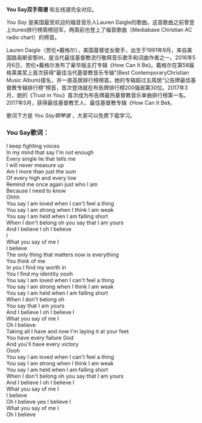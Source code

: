 

**You Say双手简谱** 和五线谱完全对应。

_You Say_ 是美国最受欢迎的福音音乐人Lauren
Daigle的歌曲。这首歌曲之前曾登上itunes排行榜周榜冠军。两周前也登上了福音歌曲（Mediabase Christian AC radio
chart）的榜首。

Lauren
Daigle（劳伦•戴格尔），美国基督徒女歌手，出生于1991年9月，来自美国路易斯安那州，是当代最佳基督教流行敬拜音乐歌手和词曲作者之一。2016年5月6日，劳伦•戴格尔发布了豪华版主打专辑《How
Can It Be》。戴格尔在第58届格莱美奖上首次获得“最佳当代基督教音乐专辑”(Best ContemporaryChristian Music
Album)提名，并一直高居排行榜榜首。她的专辑超过五周居“公告牌最佳基督教专辑排行榜”榜首，首次登场就在布告牌排行榜200强居第30位。2017年3月，她的《Trust
in You》首次成为布告牌最热基督教音乐单曲排行榜第一名。2017年5月，获得最佳基督教艺人、最佳基督教专辑《How Can It Be》。

歌词下方是 _You Say钢琴谱_ ，大家可以免费下载学习。

### You Say歌词：

I keep fighting voices  
In my mind that say I'm not enough  
Every single lie that tells me  
I will never measure up  
Am I more than just the sum  
Of every high and every low  
Remind me once again just who I am  
Because I need to know  
Ohhh  
You say I am loved when I can't feel a thing  
You say I am strong when I think I am weak  
You say I am held when I am falling short  
When I don't belong oh you say that I am yours  
And I believe I oh I believe  
I  
What you say of me I  
I believe  
The only thing that matters now is everything  
You think of me  
In you I find my worth in  
You I find my identity oooh  
You say I am loved when I can't feel a thing  
You say I am strong when I think I am weak  
You say I am held when I am falling short  
When I don't belong oh  
You say that I am yours  
And I believe I oh I believe I  
What you say of me I  
Oh I believe  
Taking all I have and now I'm laying it at your feet  
You have every failure God  
And you'll have every victory  
Oooh  
You say I am loved when I can't feel a thing  
You say I am strong when I think I am weak  
You say I am held when I am falling short  
When I don't belong oh you say that I am yours  
And I believe I oh I believe I  
What you say of me I  
I believe  
Oh I believe yes I believe I  
What you say of me I  
Oh I believe

